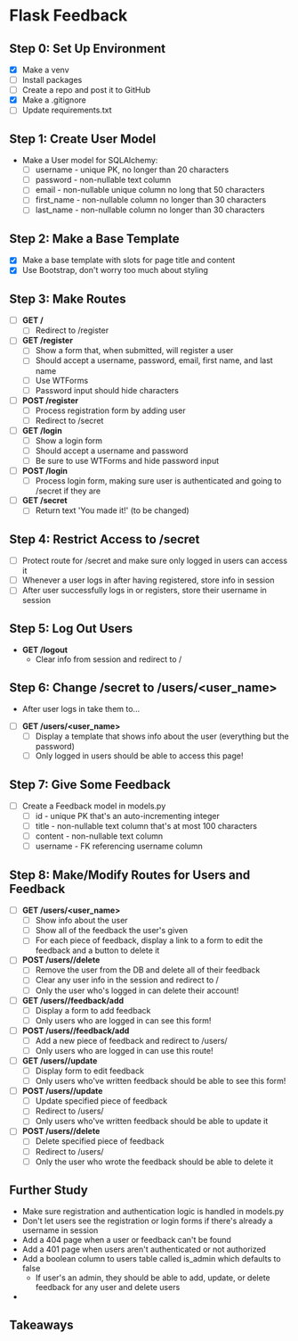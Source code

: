 # Flask Feedback

## Step 0: Set Up Environment

- [x] Make a venv
- [ ] Install packages
- [ ] Create a repo and post it to GitHub
- [x] Make a .gitignore
- [ ] Update requirements.txt

## Step 1: Create User Model

- Make a User model for SQLAlchemy:
  - [ ] username - unique PK, no longer than 20 characters
  - [ ] password - non-nullable text column
  - [ ] email - non-nullable unique column no long that 50 characters
  - [ ] first_name - non-nullable column no longer than 30 characters
  - [ ] last_name - non-nullable column no longer than 30 characters

## Step 2: Make a Base Template

- [x] Make a base template with slots for page title and content
- [x] Use Bootstrap, don't worry too much about styling

## Step 3: Make Routes

- [ ] **GET /**
  - [ ] Redirect to /register
- [ ] **GET /register**
  - [ ] Show a form that, when submitted, will register a user
  - [ ] Should accept a username, password, email, first name, and last name
  - [ ] Use WTForms
  - [ ] Password input should hide characters
- [ ] **POST /register**
  - [ ] Process registration form by adding user
  - [ ] Redirect to /secret
- [ ] **GET /login**
  - [ ] Show a login form
  - [ ] Should accept a username and password
  - [ ] Be sure to use WTForms and hide password input
- [ ] **POST /login**
  - [ ] Process login form, making sure user is authenticated and going to /secret if they are
- [ ] **GET /secret**
  - [ ] Return text 'You made it!' (to be changed)

## Step 4: Restrict Access to /secret

- [ ] Protect route for /secret and make sure only logged in users can access it
- [ ] Whenever a user logs in after having registered, store info in session
- [ ] After user successfully logs in or registers, store their username in session

## Step 5: Log Out Users

- **GET /logout**
  - Clear info from session and redirect to /

## Step 6: Change /secret to /users/<user_name>

- After user logs in take them to...
- [ ] **GET /users/<user_name>**
  - [ ] Display a template that shows info about the user (everything but the password)
  - [ ] Only logged in users should be able to access this page!

## Step 7: Give Some Feedback

- [ ] Create a Feedback model in models.py
  - [ ] id - unique PK that's an auto-incrementing integer
  - [ ] title - non-nullable text column that's at most 100 characters
  - [ ] content - non-nullable text column
  - [ ] username - FK referencing username column

## Step 8: Make/Modify Routes for Users and Feedback

- [ ] **GET /users/<user_name>**
  - [ ] Show info about the user
  - [ ] Show all of the feedback the user's given
  - [ ] For each piece of feedback, display a link to a form to edit the feedback and a button to delete it
- [ ] **POST /users/<username>/delete**
  - [ ] Remove the user from the DB and delete all of their feedback
  - [ ] Clear any user info in the session and redirect to /
  - [ ] Only the user who's logged in can delete their account!
- [ ] **GET /users/<username>/feedback/add**
  - [ ] Display a form to add feedback
  - [ ] Only users who are logged in can see this form!
- [ ] **POST /users/<username>/feedback/add**
  - [ ] Add a new piece of feedback and redirect to /users/<username>
  - [ ] Only users who are logged in can use this route!
- [ ] **GET /users/<feedback-id>/update**
  - [ ] Display form to edit feedback
  - [ ] Only users who've written feedback should be able to see this form!
- [ ] **POST /users/<feedback-id>/update**
  - [ ] Update specified piece of feedback
  - [ ] Redirect to /users/<username>
  - [ ] Only users who've written feedback should be able to update it
- [ ] **POST /users/<feedback-id>/delete**
  - [ ] Delete specified piece of feedback
  - [ ] Redirect to /users/<username>
  - [ ] Only the user who wrote the feedback should be able to delete it

## Further Study

- Make sure registration and authentication logic is handled in models.py
- Don't let users see the registration or login forms if there's already a username in session
- Add a 404 page when a user or feedback can't be found
- Add a 401 page when users aren't authenticated or not authorized
- Add a boolean column to users table called is_admin which defaults to false
  - If user's an admin, they should be able to add, update, or delete feedback for any user and delete users
- 

## Takeaways

